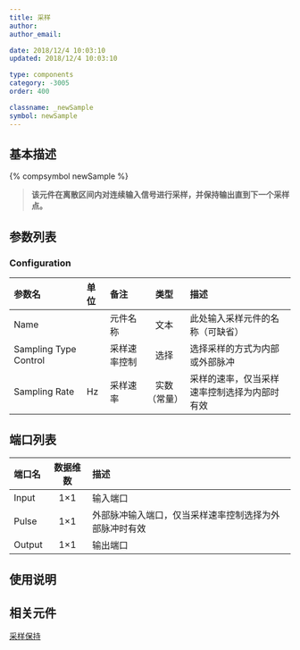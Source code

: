 ```yaml
---
title: 采样
author: 
author_email:

date: 2018/12/4 10:03:10
updated: 2018/12/4 10:03:10

type: components
category: -3005
order: 400

classname: _newSample
symbol: newSample
---
```

## 基本描述
{% compsymbol newSample %}

> **该元件在离散区间内对连续输入信号进行采样，并保持输出直到下一个采样点。**

## 参数列表
### Configuration
| 参数名 | 单位 | 备注 | 类型 | 描述 |
| :--- | :--- | :--- | :--: | :--- |
| Name |  | 元件名称 | 文本 |此处输入采样元件的名称（可缺省） |
| Sampling Type Control |  | 采样速率控制 | 选择 | 选择采样的方式为内部或外部脉冲 |
| Sampling Rate | Hz | 采样速率 | 实数（常量） | 采样的速率，仅当采样速率控制选择为内部时有效 |


## 端口列表

| 端口名 | 数据维数 | 描述 |
| :--- | :--:  | :--- |
| Input | 1×1 |输入端口 |                   
| Pulse | 1×1 |外部脉冲输入端口，仅当采样速率控制选择为外部脉冲时有效 |                   
| Output | 1×1 |输出端口 |                   

## 使用说明



## 相关元件

[采样保持](comp_newSampleHold.html)
